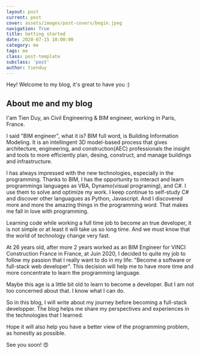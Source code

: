 ```yaml
---
layout: post
current: post
cover: assets/images/post-covers/begin.jpeg
navigation: True
title: Getting started
date: 2020-07-15 10:00:00
category: me
tags: me
class: post-template
subclass: 'post'
author: tienduy
---
```


Hey! Welcome to my blog, it's great to have you :)

## About me and my blog


I'am Tien Duy, an Civil Engineering & BIM engineer, working in Paris, France. 

I said "BIM engineer", what it is? BIM full word, is Building Information Modeling. It is an intellingent 3D model-based process that gives architecture, engineering, and construction(AEC) professionals the insight and tools to more efficiently plan, desing, construct, and manage buildings and infrastructure.

I has always impressed with the new technologies, especially in the programming. Thanks to BIM, I has the opportunity to interact and learn programmings languages as VBA, Dynamo(visual programing), and C#. I use them to solve and optimize my work. I keep continue to self-study C# and discover other languagues as Python, Javascript. And I discovered more and more the amazing things in the programming word. That makes me fall in love with programming. 

Learning code while working a full time job to become an true developer, it is not simple or at least it will take us so long time. And we must know that the world of technology change very fast. 

At 26 years old, after more 2 years worked as an BIM Engineer for VINCI Construction France in France, at Juin 2020, I decided to quite my job to follow my passion that I really want to do in my life: "Become a software or full-stack web developer". This decision will help me to have more time and more concentrate to learn the programming language.

 Maybe this age is a little bit old to learn to become a developer. But I am not too concerned about that. I know what I can do.

So in this blog, I will write about my journey before becoming a full-stack developper.
The blog helps me share my perspectives and experiences in the technologies that I learned.

Hope it will also help you have a better view of the programming problem, as honestly as possible.

See you soon! :heart_eyes:
